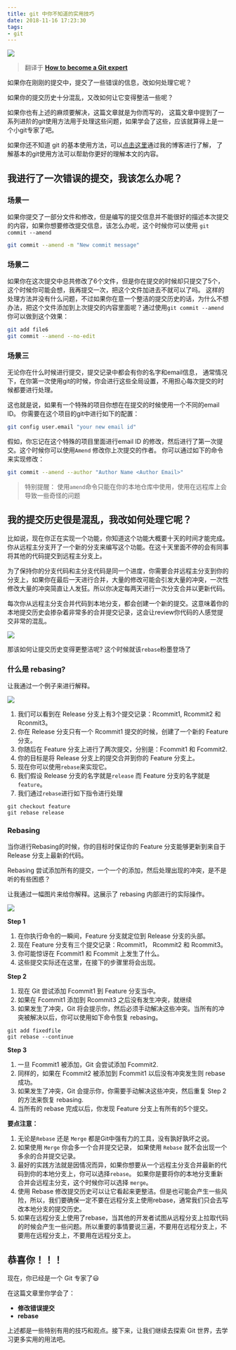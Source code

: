 ```yaml
---
title: git 中你不知道的实用技巧
date: 2018-11-16 17:23:30
tags:
- git
---
```


![](https://ssbun-lot.oss-cn-beijing.aliyuncs.com/img/20200119133639.png)

> 翻译于 [**How to become a Git expert**](https://medium.freecodecamp.org/how-to-become-a-git-expert-e7c38bf54826)

如果你在刚刚的提交中，提交了一些错误的信息，改如何处理它呢？

如果你的提交历史十分混乱，又改如何让它变得整洁一些呢？

如果你也有上述的麻烦要解决，这篇文章就是为你而写的， 这篇文章中提到了一系列进阶的git使用方法用于处理这些问题，如果学会了这些，应该就算得上是一个小git专家了吧。

如果你还不知道 git 的基本使用方法，可以[点击这里](https://www.jianshu.com/p/97946d9df5bd)通过我的博客进行了解， 了解基本的git使用方法可以帮助你更好的理解本文的内容。

## 我进行了一次错误的提交，我该怎么办呢？

### 场景一
如果你提交了一部分文件和修改，但是编写的提交信息并不能很好的描述本次提交的内容，如果你想要修改提交信息，该怎么办呢，这个时候你可以使用 `git commit --amend`

```bash
git commit --amend -m "New commit message"
```

### 场景二
如果你在这次提交中总共修改了6个文件，但是你在提交的时候却只提交了5个，这个时候你可能会想，我再提交一次，把这个文件加进去不就可以了吗。
这样的处理方法并没有什么问题，不过如果你在意一个整洁的提交历史的话，为什么不想办法，把这个文件添加到上次提交的内容里面呢？通过使用`git commit --amend`你可以做到这个效果：

```bash
git add file6
git commit --amend --no-edit
```

### 场景三
无论你在什么时候进行提交，提交记录中都会有你的名字和email信息， 通常情况下，在你第一次使用git的时候，你会进行这些全局设置，不用担心每次提交的时候都要进行处理。

这也就是说，如果有一个特殊的项目你想在在提交的时候使用一个不同的email ID。 你需要在这个项目的git中进行如下的配置：

```bash
git config user.email "your new email id"
```

假如，你忘记在这个特殊的项目里面进行email ID 的修改，然后进行了第一次提交。这个时候你可以使用`Amend` 修改你上次提交的作者。 你可以通过如下的命令来实现修改：

```bash
git commit --amend --author "Author Name <Author Email>"
```

> 特别提醒： 使用`amend`命令只能在你的本地仓库中使用，使用在远程库上会导致一些奇怪的问题

## 我的提交历史很是混乱，我改如何处理它呢？

比如说，现在你正在实现一个功能，你知道这个功能大概要十天的时间才能完成。 你从远程主分支开了一个新的分支来编写这个功能。在这十天里面不停的会有同事将其他的代码提交到远程主分支上。

为了保持你的分支代码和主分支代码是同一个进度，你需要合并远程主分支到你的分支上，如果你在最后一天进行合并，大量的修改可能会引发大量的冲突，一次性修改大量的冲突简直让人发狂。所以你决定每两天进行一次分支合并以更新代码。

每次你从远程主分支合并代码到本地分支，都会创建一个新的提交。这意味着你的本地提交历史会掺杂着非常多的合并提交记录，这会让review你代码的人感觉提交非常的混乱。

![](https://ssbun-lot.oss-cn-beijing.aliyuncs.com/img/20200119133939.png)

那该如何让提交历史变得更整洁呢?
这个时候就该`rebase`粉墨登场了

### 什么是 rebasing?

让我通过一个例子来进行解释。

![](https://ssbun-lot.oss-cn-beijing.aliyuncs.com/img/20200119134504.png)

1. 我们可以看到在 Release 分支上有3个提交记录：Rcommit1, Rcommit2 和 Rconmit3。
2. 你在 Release 分支只有一个 Rcommit1 提交的时候，创建了一个新的 Feature 分支。
3. 你随后在 Feature 分支上进行了两次提交，分别是：Fcommit1 和 Fcommit2.
4. 你的目标是将 Release 分支上的提交合并到你的 Feature 分支上。
5. 现在你可以使用`rebase`来实现它。
6. 我们假设 Release 分支的名字就是`release` 而 Feature 分支的名字就是`feature`。
7. 我们通过`rebase`进行如下指令进行处理

```
git checkout feature
git rebase release
```

### Rebasing

当你进行Rebasing的时候，你的目标时保证你的 Feature 分支能够更新到来自于 Release 分支上最新的代码。

Rebasing 尝试添加所有的提交，一个一个的添加，然后处理出现的冲突，是不是听的有些困惑？

让我通过一幅图片来给你解释。这展示了 rebasing 内部进行的实际操作。

![](https://ssbun-lot.oss-cn-beijing.aliyuncs.com/img/20200119134618.png)


__Step 1__

1. 在你执行命令的一瞬间，Feature 分支就定位到 Release 分支的头部。
2. 现在 Feature 分支有三个提交记录：Rcommit1， Rcommit2 和 Rcommit3。
3. 你可能惊讶在 Fcommit1 和 Fcommit 上发生了什么。
4. 这些提交实际还在这里，在接下的步骤里将会出现。

__Step 2__

1. 现在 Git 尝试添加 Fcommit1 到 Feature 分支当中。
2. 如果在 Fcommit1 添加到 Rcommit3 之后没有发生冲突，就继续
3. 如果发生了冲突，Git 将会提示你，然后必须手动解决这些冲突。当所有的冲突被解决以后，你可以使用如下命令恢复 rebasing。

```
git add fixedfile
git rebase --continue
```

__Step 3__

1. 一旦 Fcommit1 被添加，Git 会尝试添加 Fcommit2.
2. 同样的，如果在 Fcommit2 被添加到 Fcommit1 以后没有冲突发生则 rebase 成功。
3. 如果发生了冲突，Git 会提示你，你需要手动解决这些冲突，然后重复 Step 2的方法来恢复 rebasing.
4. 当所有的 rebase 完成以后，你发现 Feature 分支上有所有的5个提交。

**要点注意：**
 
1. 无论是`Rebase` 还是 `Merge` 都是Git中强有力的工具，没有孰好孰坏之说。
2. 如果使用 `Merge` 你会多一个合并提交记录， 如果使用 `Rebase` 就不会出现一个多余的合并提交记录。
3. 最好的实践方法就是因情况而异，如果你想要从一个远程主分支合并最新的代码到你的本地分支上，你可以选择`rebase`。 如果你是要将你的本地分支重新合并会远程主分支，这个时候你可以选择 `merge`。
4. 使用 Rebase 修改提交历史可以让它看起来更整洁。但是也可能会产生一些风险，所以，我们要确保一定不要在远程分支上使用rebase，通常我们只会去写改本地分支的提交历史。
5. 如果在远程分支上使用了rebase，当其他的开发者试图从远程分支上拉取代码的时候会产生一些问题。所以重要的事情要说三遍，不要用在远程分支上，不要用在远程分支上，不要用在远程分支上。

## 恭喜你！！！

现在，你已经是一个 Git 专家了😃

在这篇文章里你学会了：

* **修改错误提交**
* **rebase**

上述都是一些特别有用的技巧和观点。接下来，让我们继续去探索 Git 世界，去学习更多实用的用法吧。


